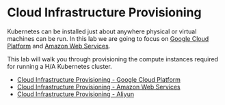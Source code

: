 # Cloud Infrastructure Provisioning

Kubernetes can be installed just about anywhere physical or virtual machines can be run. In this lab we are going to focus on [Google Cloud Platform](https://cloud.google.com/) and [Amazon Web Services](https://aws.amazon.com).

This lab will walk you through provisioning the compute instances required for running a H/A Kubernetes cluster. 

* [Cloud Infrastructure Provisioning - Google Cloud Platform](01-infrastructure-gcp.md)
* [Cloud Infrastructure Provisioning - Amazon Web Services](01-infrastructure-aws.md)
* [Cloud Infrastructure Provisioning - Aliyun](01-infrastructure-aliyun.md)
